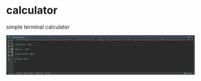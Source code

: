 # calculator
simple terminal calculator

![image](https://github.com/Njumbi/calculator/blob/master/Screenshot%202020-11-25%20at%2011.36.45.png)
